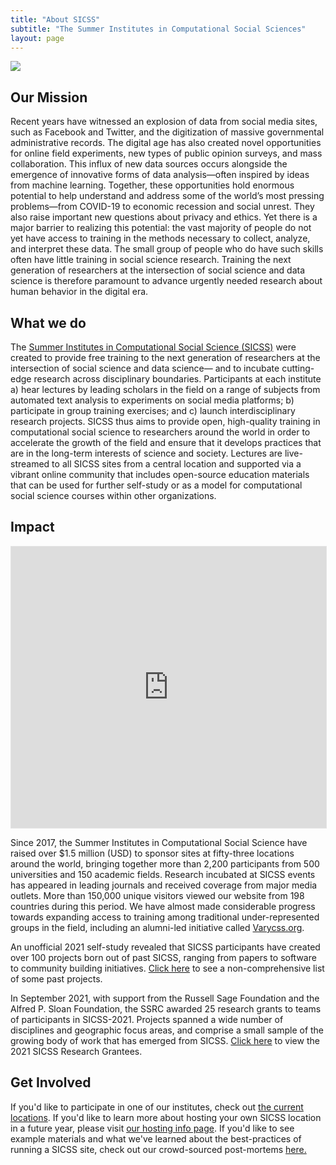 ```yaml
---
title: "About SICSS"
subtitle: "The Summer Institutes in Computational Social Sciences"
layout: page
---
```


<img class="img-about" src="assets/images/logos/about-sicss.png" />

## Our Mission

Recent years have witnessed an explosion of data from social media sites, such as Facebook and Twitter, and the digitization of massive governmental administrative records. The digital age has also created novel opportunities for online field experiments, new types of public opinion surveys, and mass collaboration. This influx of new data sources occurs alongside the emergence of innovative forms of data analysis—often inspired by ideas from machine learning. Together, these opportunities hold enormous potential to help understand and address some of the world’s most pressing problems—from COVID-19 to economic recession and social unrest. They also raise important new questions about privacy and ethics. Yet there is a major barrier to realizing this potential: the vast majority of people do not yet have access to training in the methods necessary to collect, analyze, and interpret these data. The small group of people who do have such skills often have little training in social science research. Training the next generation of researchers at the intersection of social science and data science is therefore paramount to advance urgently needed research about human behavior in the digital era.

## What we do

The [Summer Institutes in Computational Social Science (SICSS)](http://sicss.io) were created to provide free training to the next generation of researchers at the intersection of social science and data science— and to incubate cutting-edge research across disciplinary boundaries. Participants at each institute a) hear lectures by leading scholars in the field on a range of subjects from automated text analysis to experiments on social media platforms; b) participate in group training exercises; and c) launch interdisciplinary research projects. SICSS thus aims to provide open, high-quality training in computational social science to researchers around the world in order to accelerate the growth of the field and ensure that it develops practices that are in the long-term interests of science and society. Lectures are live-streamed to all SICSS sites from a central location and supported via a vibrant online community that includes open-source education materials that can be used for further self-study or as a model for computational social science courses within other organizations.

## Impact

<iframe style="border: 1px solid rgba(0, 0, 0, 0.1);" width="100%" height="450" src="https://www.figma.com/embed?embed_host=share&url=https%3A%2F%2Fwww.figma.com%2Ffile%2F2hsccqbR0H1tA7hRB42gHJ%2FThe-Growth-of-the-Summer-Institutes-in-Computational-Social-Science%3Ftype%3Dwhiteboard%26node-id%3D0%253A1%26t%3DkvNz7VSxM3VNhiTV-1" allowfullscreen></iframe>

Since 2017, the Summer Institutes in Computational Social Science have raised over $1.5 million (USD) to sponsor sites at fifty-three locations around the world, bringing together more than 2,200 participants from 500 universities and 150 academic fields. Research incubated at SICSS events has appeared in leading journals and received coverage from  major media outlets. More than 150,000 unique visitors viewed our website from 198 countries during this period. We have almost made considerable progress towards expanding access to training among traditional under-represented groups in the field, including an alumni-led initiative called [Varycss.org](https://varycss.org).

An unofficial 2021 self-study revealed that SICSS participants have created over 100 projects born out of past SICSS, ranging from papers to software to community building initiatives. [Click here](https://sicss.io/projects) to see a non-comprehensive list of some past projects.

In September 2021, with support from the Russell Sage Foundation and the Alfred P. Sloan Foundation, the SSRC awarded 25 research grants to teams of participants in SICSS-2021. Projects spanned a wide number of disciplines and geographic focus areas, and comprise a small sample of the growing body of work that has emerged from SICSS. [Click here](https://www.ssrc.org/programs/digital-culture/the-summer-institutes-in-computational-social-science/sicss-research-grantees/) to view the 2021 SICSS Research Grantees.

## Get Involved

If you'd like to participate in one of our institutes, check out [the current locations](https://sicss.io/locations). If you'd like to learn more about hosting your own SICSS location in a future year, please visit [our hosting info page](https://sicss.io/host). If you'd like to see example materials and what we've learned about the best-practices of running a SICSS site, check out our crowd-sourced post-mortems [here.](https://sicss.io/post-mortem)

<br/><br/>

